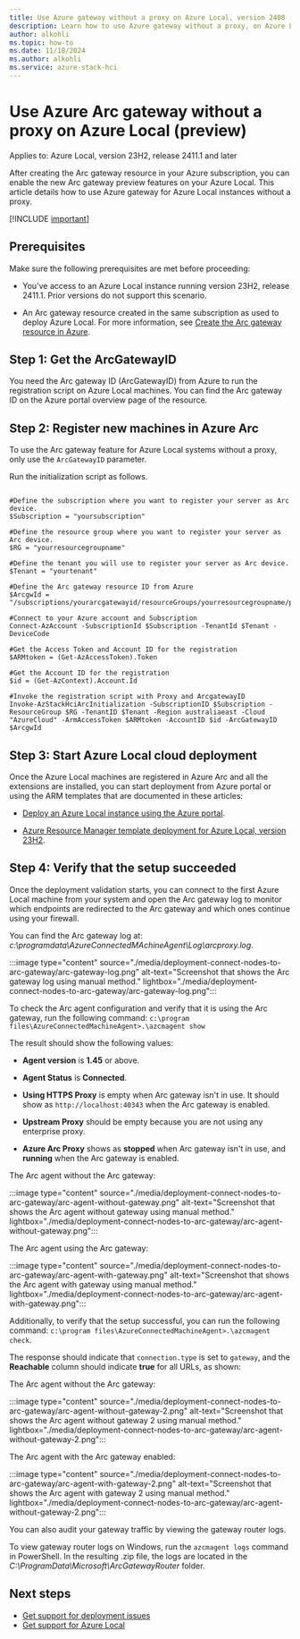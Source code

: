 ```yaml
--- 
title: Use Azure gateway without a proxy on Azure Local, version 2408 (preview)
description: Learn how to use Azure gateway without a proxy, on Azure Local instance running version 2408 (preview). 
author: alkohli
ms.topic: how-to
ms.date: 11/18/2024
ms.author: alkohli
ms.service: azure-stack-hci
---
```


# Use Azure Arc gateway without a proxy on Azure Local (preview)

Applies to: Azure Local, version 23H2, release 2411.1 and later

After creating the Arc gateway resource in your Azure subscription, you can enable the new Arc gateway preview features on your Azure Local. This article details how to use Azure gateway for Azure Local instances without a proxy.

[!INCLUDE [important](../includes/hci-preview.md)]

## Prerequisites

Make sure the following prerequisites are met before proceeding:

- You’ve access to an Azure Local instance running version 23H2, release 2411.1. Prior versions do not support this scenario.

- An Arc gateway resource created in the same subscription as used to deploy Azure Local. For more information, see [Create the Arc gateway resource in Azure](deployment-azure-arc-gateway-overview.md#create-the-arc-gateway-resource-in-azure).

## Step 1: Get the ArcGatewayID  

You need the Arc gateway ID (ArcGatewayID) from Azure to run the registration script on Azure Local machines. You can find the Arc gateway ID on the Azure portal overview page of the resource.

## Step 2: Register new machines in Azure Arc

To use the Arc gateway feature for Azure Local systems without a proxy, only use the `ArcGatewayID` parameter.

Run the initialization script as follows.

```azurecli

#Define the subscription where you want to register your server as Arc device.
$Subscription = "yoursubscription"

#Define the resource group where you want to register your server as Arc device.
$RG = "yourresourcegroupname"

#Define the tenant you will use to register your server as Arc device.
$Tenant = "yourtenant"
 
#Define the Arc gateway resource ID from Azure
$ArcgwId = "/subscriptions/yourarcgatewayid/resourceGroups/yourresourcegroupname/providers/Microsoft.HybridCompute/gateways/yourarcgatewayname"

#Connect to your Azure account and Subscription
Connect-AzAccount -SubscriptionId $Subscription -TenantId $Tenant -DeviceCode

#Get the Access Token and Account ID for the registration
$ARMtoken = (Get-AzAccessToken).Token

#Get the Account ID for the registration
$id = (Get-AzContext).Account.Id

#Invoke the registration script with Proxy and ArcgatewayID
Invoke-AzStackHciArcInitialization -SubscriptionID $Subscription -ResourceGroup $RG -TenantID $Tenant -Region australiaeast -Cloud "AzureCloud" -ArmAccessToken $ARMtoken -AccountID $id -ArcGatewayID $ArcgwId
```

## Step 3: Start Azure Local cloud deployment

Once the Azure Local machines are registered in Azure Arc and all the extensions are installed, you can start deployment from Azure portal or using the ARM templates that are documented in these articles:

- [Deploy an Azure Local instance using the Azure portal](deploy-via-portal.md).

- [Azure Resource Manager template deployment for Azure Local, version 23H2](deployment-azure-resource-manager-template.md).

## Step 4: Verify that the setup succeeded

Once the deployment validation starts, you can connect to the first Azure Local machine from your system and open the Arc gateway log to monitor which endpoints are redirected to the Arc gateway and which ones continue using your firewall.

You can find the Arc gateway log at: *c:\programdata\AzureConnectedMAchineAgent\Log\arcproxy.log*.

:::image type="content" source="./media/deployment-connect-nodes-to-arc-gateway/arc-gateway-log.png" alt-text="Screenshot that shows the Arc gateway log using manual method." lightbox="./media/deployment-connect-nodes-to-arc-gateway/arc-gateway-log.png":::

To check the Arc agent configuration and verify that it is using the Arc gateway, run the following command: `c:\program files\AzureConnectedMachineAgent>.\azcmagent show`

The result should show the following values:

- **Agent version** is **1.45** or above.

- **Agent Status** is **Connected**.

- **Using HTTPS Proxy**  is empty when Arc gateway isn't in use. It should show as `http://localhost:40343` when the Arc gateway is enabled.

- **Upstream Proxy** should be empty because you are not using any enterprise proxy.

- **Azure Arc Proxy** shows as **stopped** when Arc gateway isn't in use, and **running** when the Arc gateway is enabled.

The Arc agent without the Arc gateway:

:::image type="content" source="./media/deployment-connect-nodes-to-arc-gateway/arc-agent-without-gateway.png" alt-text="Screenshot that shows the Arc agent without gateway using manual method." lightbox="./media/deployment-connect-nodes-to-arc-gateway/arc-agent-without-gateway.png":::

The Arc agent using the Arc gateway:

:::image type="content" source="./media/deployment-connect-nodes-to-arc-gateway/arc-agent-with-gateway.png" alt-text="Screenshot that shows the Arc agent with gateway using manual method." lightbox="./media/deployment-connect-nodes-to-arc-gateway/arc-agent-with-gateway.png":::

Additionally, to verify that the setup successful, you can run the following command: `c:\program files\AzureConnectedMachineAgent>.\azcmagent check`.

The response should indicate that `connection.type` is set to `gateway`, and the **Reachable** column should indicate **true** for all URLs, as shown:

The Arc agent without the Arc gateway:

:::image type="content" source="./media/deployment-connect-nodes-to-arc-gateway/arc-agent-without-gateway-2.png" alt-text="Screenshot that shows the Arc agent without gateway 2 using manual method." lightbox="./media/deployment-connect-nodes-to-arc-gateway/arc-agent-without-gateway-2.png":::

The Arc agent with the Arc gateway enabled:

:::image type="content" source="./media/deployment-connect-nodes-to-arc-gateway/arc-agent-with-gateway-2.png" alt-text="Screenshot that shows the Arc agent with gateway 2 using manual method." lightbox="./media/deployment-connect-nodes-to-arc-gateway/arc-agent-without-gateway-2.png":::

You can also audit your gateway traffic by viewing the gateway router logs.  

To view gateway router logs on Windows, run the `azcmagent logs` command in PowerShell. In the resulting .zip file, the logs are located in the *C:\ProgramData\Microsoft\ArcGatewayRouter* folder.

## Next steps

- [Get support for deployment issues](../manage/get-support-for-deployment-issues.md)
- [Get support for Azure Local](../manage/get-support.md)
